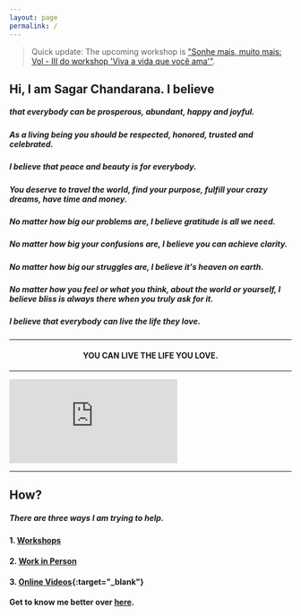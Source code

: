 ```yaml
---
layout: page
permalink: /
---
```


> Quick update: The upcoming workshop is ["Sonhe mais, muito mais: Vol - III do workshop 'Viva a vida que você ama'"](http://livethelifeyoulove.in/workshops#upcoming-workshops).

## Hi, I am Sagar Chandarana. I believe
<p></p>

##### that everybody can be __prosperous__, __abundant__, __happy__ and __joyful__.
<p></p>

##### As a living being you should be __respected__, __honored__, __trusted__ and __celebrated__.
<p></p>

##### I believe that __peace__ and __beauty__ is for everybody.
<p></p>

##### You deserve to __travel the world__, find your __purpose__, fulfill your __crazy dreams__, have __time__ _and_ __money__.
<p></p>

##### No matter how big our problems are, I believe __gratitude__ is all we need.
<p></p>

##### No matter how big your confusions are, I believe you can __achieve clarity__.
<p></p>

##### No matter how big our struggles are, I believe it's __heaven on earth__.
<p></p>

##### No matter how you feel or what you think, about the world or yourself, I believe __bliss__ is always there when you truly _ask for it_.
<p></p>

##### I believe that everybody can __live the life they love__.

---

<h4 style="text-align: center"> YOU CAN <b>LIVE THE LIFE YOU LOVE</b>. </h4>

---

<div class="video-wrapper">
  <iframe src="https://www.youtube.com/embed/h_XgrSXkIkk" frameborder="0" allowfullscreen="true"> </iframe>
</div>

---

## How?

##### There are three ways I am trying to help.

#### 1. [Workshops](/workshops)

#### 2. [Work in Person](/workwithme)

#### 3. [Online Videos](https://www.youtube.com/channel/{{site.harmony.social.youtube}}){:target="_blank"}

####  Get to know me better over [here](/about). 


